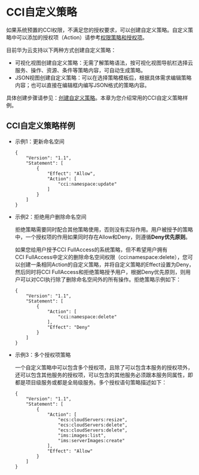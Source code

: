 # CCI自定义策略<a name="cci_01_0077"></a>

如果系统预置的CCI权限，不满足您的授权要求，可以创建自定义策略。自定义策略中可以添加的授权项（Action）请参考[权限策略和授权项](https://support.huaweicloud.com/api-cci/cci_02_0081.html)。

目前华为云支持以下两种方式创建自定义策略：

-   可视化视图创建自定义策略：无需了解策略语法，按可视化视图导航栏选择云服务、操作、资源、条件等策略内容，可自动生成策略。
-   JSON视图创建自定义策略：可以在选择策略模板后，根据具体需求编辑策略内容；也可以直接在编辑框内编写JSON格式的策略内容。

具体创建步骤请参见：[创建自定义策略](https://support.huaweicloud.com/usermanual-iam/iam_01_0605.html)。本章为您介绍常用的CCI自定义策略样例。

## CCI自定义策略样例<a name="section1419215412389"></a>

-   示例1：更新命名空间

    ```
    {
        "Version": "1.1",
        "Statement": [
            {
                "Effect": "Allow",
                "Action": [
                    "cci:namespace:update"
                ]
            }
        ]
    }
    ```

-   示例2：拒绝用户删除命名空间

    拒绝策略需要同时配合其他策略使用，否则没有实际作用。用户被授予的策略中，一个授权项的作用如果同时存在Allow和Deny，则遵循**Deny优先原则**。

    如果您给用户授予CCI FullAccess的系统策略，但不希望用户拥有CCI FullAccess中定义的删除命名空间权限（cci:namespace:delete），您可以创建一条相同Action的自定义策略，并将自定义策略的Effect设置为Deny，然后同时将CCI FullAccess和拒绝策略授予用户，根据Deny优先原则，则用户可以对CCI执行除了删除命名空间外的所有操作。拒绝策略示例如下：

    ```
    {
        "Version": "1.1",
        "Statement": [
            {
                "Action": [
                    "cci:namespace:delete"
                ],
                "Effect": "Deny"
            }
        ]
    }
    ```

-   示例3：多个授权项策略

    一个自定义策略中可以包含多个授权项，且除了可以包含本服务的授权项外，还可以包含其他服务的授权项，可以包含的其他服务必须跟本服务同属性，即都是项目级服务或都是全局级服务。多个授权语句策略描述如下：

    ```
    {
        "Version": "1.1",
        "Statement": [
            {
                "Action": [
                    "ecs:cloudServers:resize",
                    "ecs:cloudServers:delete",
                    "ecs:cloudServers:delete",
                    "ims:images:list",
                    "ims:serverImages:create"
                ],
                "Effect": "Allow"
            }
        ]
    }
    ```


